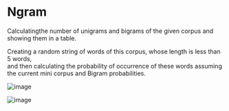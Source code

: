 # Ngram

Calculatingthe number of unigrams and bigrams of the given corpus and showing them in a table. <br />

Creating a random string of words of this corpus, whose length is less than 5 words, <br />
and then calculating the probability of occurrence of these words assuming the current mini corpus and Bigram probabilities. <br />


![image](https://github.com/layafakher/Ngram/assets/62253882/acb646bf-e9a3-4a40-a7a1-e677dd0cb8d8)

![image](https://github.com/layafakher/Ngram/assets/62253882/d34c7e92-1c1c-45d5-9066-141dbc9ba958)


